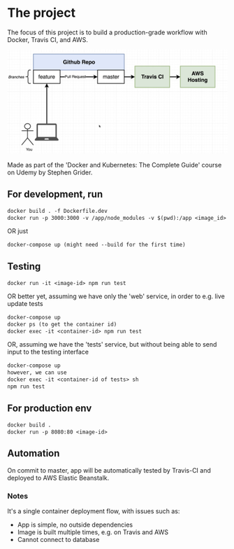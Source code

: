 # The project

The focus of this project is to build a production-grade workflow with Docker, Travis CI, and AWS.

![workflow diagram](./workflow-diagram.png)

Made as part of the 'Docker and Kubernetes: The Complete Guide' course on Udemy by Stephen Grider.

## For development, run
    docker build . -f Dockerfile.dev
    docker run -p 3000:3000 -v /app/node_modules -v $(pwd):/app <image_id>

OR just
    
    docker-compose up (might need --build for the first time)

## Testing
    docker run -it <image-id> npm run test

OR better yet, assuming we have only the 'web' service, in order to e.g. live update tests

    docker-compose up
    docker ps (to get the container id)
    docker exec -it <container-id> npm run test

OR, assuming we have the 'tests' service, but without being able to
send input to the testing interface

    docker-compose up
    however, we can use
    docker exec -it <container-id of tests> sh
    npm run test

## For production env
    docker build .
    docker run -p 8080:80 <image-id>

## Automation

On commit to master, app will be automatically tested by Travis-CI and
deployed to AWS Elastic Beanstalk.

### Notes

It's a single container deployment flow, with issues such as:

- App is simple, no outside dependencies
- Image is built multiple times, e.g. on Travis and AWS
- Cannot connect to database